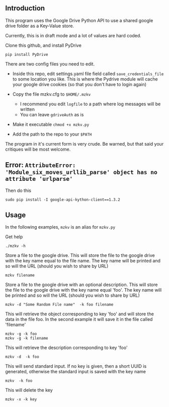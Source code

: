 ## Introduction

This program uses the Google Drive Python API to use a shared google drive
folder as a Key-Value store.

Currently, this is in draft mode and a lot of values are hard coded.

Clone this github, and install PyDrive

```
pip install PyDrive
```

There are two config files you need to edit.

- Inside this repo, edit settings.yaml file field called `save_credentials_file` to some location
you like. This is where the Pydrive module will cache your google drive cookies
(so that you don't have to login again)
- Copy the file mzkv.cfg to `$HOME/.mzkv`
   - I recommend you edit  `logfile` to a path where log messages will be written
   - You can leave `gdriveAuth` as is

- Make it executable ``chmod +x mzkv.py``

- Add the path to the repo to your `$PATH`


The program in it's current form is very crude. Be warned, but that said your
critiques will be most welcome.


## Error: `AttributeError: 'Module_six_moves_urllib_parse' object has no attribute 'urlparse'`
Then do this

```
sudo pip install -I google-api-kython-client==1.3.2
```

## Usage
In the following examples, ``mzkv`` is an alias for ``mzkv.py``

Get help

```
./mzkv -h
```

Store a file to the google drive. This will store the file to the google
   drive with the key name equal to the file name. The key name will be printed
   and so will the URL (should you wish to share by URL)

```
mzkv filename
```

Store a file to the google drive with an  optional description. This will store the file to the google
   drive with the key name equal 'foo'. The key name will be printed
   and so will the URL (should you wish to share by URL)


```
mzkv -d "Some Random File name"  -k foo filename
```


This will retrieve the object corresponding to key 'foo' and will store the
data in the file foo. In the second example it will save it in the file called 'filename'

```
mzkv -g -k foo
mzkv -g -k filename
```

This will retrieve the description corresponding to key 'foo'


```
mzkv -d  -k foo
```



This will send standard  input. If no key is given, then a short UUID is
generated, otherwise the standard input is saved with the key name

```
mzkv  -k foo
```

This will delete the key

```
mzkv -x -k key
```
